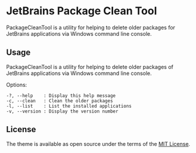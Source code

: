 # JetBrains Package Clean Tool
PackageCleanTool is a utility for helping to delete older packages for JetBrains applications via Windows command line console.

## Usage

PackageCleanTool is a utility for helping to delete older packages of JetBrains applications via Windows command line console.


Options:  

    -?, --help    : Display this help message
    -c, --clean   : Clean the older packages 
    -l, --list    : List the installed applications
    -v, --version : Display the version number


## License

The theme is available as open source under the terms of the [MIT License](http://opensource.org/licenses/MIT).
